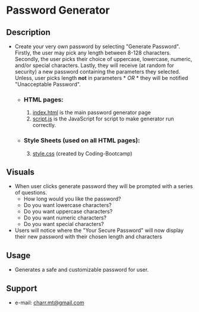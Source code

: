 #  **Password Generator** #

## **Description**

-  Create your very own password by selecting "Generate Password". Firstly, the user may pick any length between 8-128 characters. Secondly, the user picks their choice of uppercase, lowercase, numeric, and/or special characters. Lastly, they will receive (at random for security) a new password containing the parameters they selected. Unless, user picks length **not** in parameters * *OR* * they will be notified "Unacceptable Password".

    - ### **HTML pages:**
         1. [index.html](index.html) is the main password generator page
         2. [script.js](portfolio.html) is the JavaScript for script to make generator run correctly.

    - ### **Style Sheets** (used on all HTML pages)**:**
         3. [style.css](style.css) (created by Coding-Bootcamp)

## **Visuals**
- When user clicks generate password they will be prompted with a series of questions.
    - How long would you like the password?
    - Do you want lowercase characters?
    - Do you want uppercase characters?
    - Do you want numeric characters?
    - Do you want special characters?
- Users will notice where the "Your Secure Password" will now display their new password with their chosen length and characters

## **Usage**
- Generates a safe and customizable password for user.

## **Support**
- e-mail: charr.mt@gmail.com
